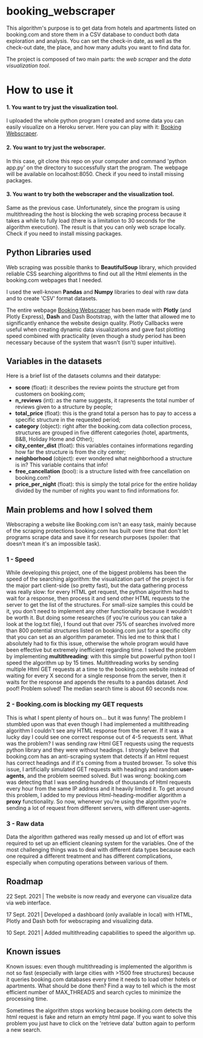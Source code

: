 # booking_webscraper
This algorithm's purpose is to get data from hotels and apartments listed on booking.com and store them in a CSV database to conduct both data exploration and analysis.
You can set the check-in date, as well as the check-out date, the place, and how many adults you want to find data for.

The project is composed of two main parts: the _web scraper_ and the _data visualization tool_. 

# How to use it
#### 1. You want to try just the visualization tool.
I uploaded the whole python program I created and some data you can easily visualize on a Heroku server. Here you can play with it: [Booking Webscraper](https://bookingwebscraper.herokuapp.com/data-visualization).

#### 2. You want to try just the webscraper.
In this case, git clone this repo on your computer and command 'python app.py' on the directory to successfully start the program. The webpage will be available on localhost:8050. Check if you need to install missing packages.

#### 3. You want to try both the webscraper and the visualization tool.
Same as the previous case. Unfortunately, since the program is using multithreading the host is blocking the web scraping process because it takes a while to fully load (there is a limitation to 30 seconds for the algorithm execution). The result is that you can only web scrape locally. Check if you need to install missing packages.

## Python Libraries used
Web scraping was possible thanks to **BeautifulSoup** library, which provided reliable CSS searching algorithms to find out all the Html elements in the booking.com webpages that I needed.

I used the well-known **Pandas** and **Numpy** libraries to deal with raw data and to create 'CSV' format datasets.

The entire webpage [Booking Webscraper](https://bookingwebscraper.herokuapp.com/data-visualization) has been made with **Plotly** (and Plotly Express), **Dash** and Dash Bootstrap, with the latter that allowed me to significantly enhance the website design quality. Plotly Callbacks were useful when creating dynamic data visualizations and gave fast plotting speed combined with practicality (even though a study period has been necessary because of the system that wasn't (isn't) super intuitive).

## Variables in the datasets
Here is a brief list of the datasets columns and their datatype:
- **score** (float): it describes the review points the structure get from customers on booking.com;
- **n_reviews** (int): as the name suggests, it rapresents the total number of reviews given to a structure by people;
- **total_price** (float): this is the grand total a person has to pay to access a specific structure in the requested period;
- **category** (object): right after the booking.com data collection process, structures are grouped in five different categories (hotel, apartments, B&B, Holiday Home and Other);
- **city_center_dist** (float): this variables containes informations regarding how far the structure is from the city center;
- **neighborhood** (object): ever wondered what neighborhood a structure is in? This variable contains that info!
- **free_cancellation** (bool): is a structure listed with free cancellation on booking.com?
- **price_per_night** (float): this is simply the total price for the entire holiday divided by the number of nights you want to find informations for.

## Main problems and how I solved them
Webscraping a website like Booking.com isn't an easy task, mainly because of the scraping protections booking.com has built over time that don't let programs scrape data and save it for research purposes (spoiler: that doesn't mean it's an impossible task). 

### 1 - Speed 

While developing this project, one of the biggest problems has been the speed of the searching algorithm: the visualization part of the project is for the major part client-side (so pretty fast), but the data gathering process was really slow: for every HTML get request, the python algorithm had to wait for a response, then process it and send other HTML requests to the server to get the list of the structures. For small-size samples this could be it, you don't need to implement any other functionality because it wouldn't be worth it. But doing some researches (if you're curious you can take a look at the log.txt file), I found out that over 75% of searches involved more than 800 potential structures listed on booking.com just for a specific city that you can set as an algorithm parameter. This led me to think that I absolutely had to fix this issue, otherwise the whole program would have been effective but extremely inefficient regarding time. I solved the problem by implementing **multithreading**: with this simple but powerful python tool I speed the algorithm up by 15 times. Multithreading works by sending multiple Html GET requests at a time to the booking.com website instead of waiting for every X second for a single response from the server, then it waits for the response and appends the results to a pandas dataset. And poof! Problem solved! The median search time is about 60 seconds now.

### 2 - Booking.com is blocking my GET requests

This is what I spent plenty of hours on... but it was funny! The problem I stumbled upon was that even though I had implemented a multithreading algorithm I couldn't see any HTML response from the server. If it was a lucky day I could see one correct response out of 4-5 requests sent. What was the problem? I was sending raw Html GET requests using the requests python library and they were without headings. I strongly believe that booking.com has an anti-scraping system that detects if an Html request has correct headings and if it's coming from a trusted browser. To solve this issue, I artificially simulated GET requests with headings and random **user-agents**, and the problem seemed solved. But I was wrong: booking.com was detecting that I was sending hundreds of thousands of Html requests every hour from the same IP address and it heavily limited it. To get around this problem, I added to my previous Html-heading-modifier algorithm a **proxy** functionality. So now, whenever you're using the algorithm you're sending a lot of request from different servers, with different user-agents.

### 3 - Raw data

Data the algorithm gathered was really messed up and lot of effort was required to set up an efficient cleaning system for the variables. One of the most challenging things was to deal with different data types because each one required a different treatment and has different complications, especially when computing operations between various of them. 

## Roadmap

22 Sept. 2021 | The website is now ready and everyone can visualize data via web interface.

17 Sept. 2021 | Developed a dashboard (only available in local) with HTML, Plotly and Dash both for webscraping and visualizing data.

10 Sept. 2021 | Added multithreading capabilities to speed the algorithm up.

## Known issues
Known issues: even though multithreading is implemented the algorithm is not so fast (especially with large cities with >1500 free structures) because it queries booking.com databases every time it needs to load other hotels or apartments. What should be done then? Find a way to tell which is the most efficient number of MAX_THREADS and search cycles to minimize the processing time.

Sometimes the algorithm stops working because booking.com detects the html request is fake and return an empty html page. If you want to solve this problem you just have to click on the 'retrieve data' button again to perform a new search.
